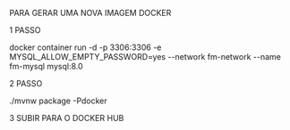 PARA GERAR UMA NOVA IMAGEM DOCKER 

1 PASSO

docker container run -d -p 3306:3306 -e MYSQL_ALLOW_EMPTY_PASSWORD=yes --network fm-network --name fm-mysql mysql:8.0

2 PASSO 

./mvnw package -Pdocker

3 SUBIR PARA O DOCKER HUB